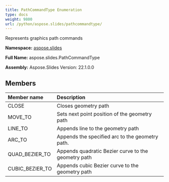 ```yaml
---
title: PathCommandType Enumeration
type: docs
weight: 9800
url: /python/aspose.slides/pathcommandtype/
---
```


Represents graphics path commands

**Namespace:** [aspose.slides](/python/aspose.slides/)

**Full Name:** aspose.slides.PathCommandType

**Assembly:**  Aspose.Slides Version: 22.1.0.0

## **Members**
|**Member name**|**Description**|
| :- | :- |
|CLOSE|Closes geometry path|
|MOVE_TO|Sets next point position of the geometry path|
|LINE_TO|Appends line to the geometry path|
|ARC_TO|Appends the specified arc to the geometry path.|
|QUAD_BEZIER_TO|Appends quadratic Bezier curve to the geometry path|
|CUBIC_BEZIER_TO|Appends cubic Bezier curve to the geometry path|

